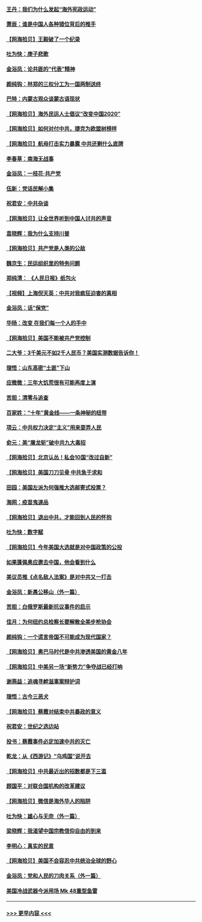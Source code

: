#### [王丹：我们为什么发起“海外宪政运动”](../pages/nsc993/n12380286.md?t=09050351) 
#### [萧辰：谁是中国人各种错位背后的推手](../pages/nsc993/n12379800.md?t=09050351) 
#### [【网海拾贝】王毅破了一个纪录](../pages/nsc993/n12379251.md?t=09050351) 
#### [吐为快：庚子悲歌](../pages/nsc993/n12378821.md?t=09050351) 
#### [金浴凤：论共匪的“代表”精神](../pages/nsc993/n12377546.md?t=09050351) 
#### [颜纯钩：林郑的三权分工为一国两制送终](../pages/nsc993/n12377306.md?t=09050351) 
#### [巴特：内蒙古观众谈蒙古语现状](../pages/nsc993/n12376923.md?t=09050351) 
#### [【网海拾贝】海外民运人士倡议“改变中国2020”](../pages/nsc993/n12376682.md?t=09050351) 
#### [【网海拾贝】如何对付中共，捷克为欧盟树榜样](../pages/nsc993/n12374209.md?t=09050351) 
#### [【网海拾贝】航母打击实力暴露 中共还剩什么底牌](../pages/nsc993/n12371825.md?t=09050351) 
#### [李春草：南海无战事](../pages/nsc993/n12371159.md?t=09050351) 
#### [金浴凤：一枝花·共产党](../pages/nsc993/n12368757.md?t=09050351) 
#### [伍新：党话民解小集](../pages/nsc993/n12366907.md?t=09050351) 
#### [祝君安：中共杂谈](../pages/nsc993/n12366076.md?t=09050351) 
#### [【网海拾贝】让全世界听到中国人讨共的声音](../pages/nsc993/n12365569.md?t=09050351) 
#### [袁晓辉：我为什么支持川普](../pages/nsc993/n12362670.md?t=09050351) 
#### [【网海拾贝】共产党是人类的公敌](../pages/nsc993/n12363182.md?t=09050351) 
#### [魏京生：民运组织里的特务问题](../pages/nsc993/n12363010.md?t=09050351) 
#### [郑纯清： 《人民日报》纸包火](../pages/nsc993/n12362706.md?t=09050351) 
#### [【视频】上海倪天英：中共对我疯狂迫害的真相](../pages/nsc993/n12356341.md?t=09050351) 
#### [金浴凤：话“保党”](../pages/nsc993/n12361867.md?t=09050351) 
#### [华旸：改变 在我们每一个人的手中](../pages/nsc993/n12361774.md?t=09050351) 
#### [【网海拾贝】美国不能被共产党控制](../pages/nsc993/n12360271.md?t=09050351) 
#### [二大爷：3千美元不如2千人民币？美国实测数据告诉你！](../pages/nsc993/n12358563.md?t=09050351) 
#### [理悟：山东高密“土匪”下山](../pages/nsc993/n12358535.md?t=09050351) 
#### [应微微：三年大饥荒很有可能再度上演](../pages/nsc993/n12358523.md?t=09050351) 
#### [苦胆：清零与追查](../pages/nsc993/n12358501.md?t=09050351) 
#### [百家姓：“十年”黄金线——一条神秘的纽带](../pages/nsc993/n12358319.md?t=09050351) 
#### [项云：中共权力决定“主义”用来耍弄人民](../pages/nsc993/n12358172.md?t=09050351) 
#### [俞元：美“屠龙斩”破中共九大毒招](../pages/nsc993/n12357822.md?t=09050351) 
#### [【网海拾贝】北京认怂！私会10国“改过自新”](../pages/nsc993/n12357784.md?t=09050351) 
#### [【网海拾贝】美国刀刀见骨 中共急于求和](../pages/nsc993/n12355511.md?t=09050351) 
#### [田园：美国左派为何强推大选邮寄式投票？](../pages/nsc993/n12352963.md?t=09050351) 
#### [海网：疫苗鬼速品](../pages/nsc993/n12354438.md?t=09050351) 
#### [【网海拾贝】退出中共，才能回到人民的怀抱](../pages/nsc993/n12352634.md?t=09050351) 
#### [吐为快：数字赋](../pages/nsc993/n12352317.md?t=09050351) 
#### [【网海拾贝】今年美国大选就是对中国政策的公投](../pages/nsc993/n12350973.md?t=09050351) 
#### [如果蓬佩奥应邀去中国，他会看到什么](../pages/nsc993/n12350945.md?t=09050351) 
#### [美议员推《点名敌人法案》是对中共又一打击](../pages/nsc993/n12350765.md?t=09050351) 
#### [金浴凤：新愚公移山（外一篇）](../pages/nsc993/n12350253.md?t=09050351) 
#### [苦胆：白俄罗斯最新抗议事件的启示](../pages/nsc993/n12349989.md?t=09050351) 
#### [佳月：为何纽约总检察长要解散全美步枪协会](../pages/nsc993/n12349939.md?t=09050351) 
#### [颜纯钩：一个谎言帝国不可能成为现代国家？](../pages/nsc993/n12349898.md?t=09050351) 
#### [【网海拾贝】奥巴马时代是中共渗透美国的黄金八年](../pages/nsc993/n12349284.md?t=09050351) 
#### [【网海拾贝】中美另一场“新势力”争夺战已经打响](../pages/nsc993/n12346998.md?t=09050351) 
#### [谢燕益：追魂寻衅滋事案辩护词](../pages/nsc993/n12346892.md?t=09050351) 
#### [理悟：古今三恶犬](../pages/nsc993/n12345190.md?t=09050351) 
#### [【网海拾贝】蔡霞对结束中共暴政的意义](../pages/nsc993/n12344263.md?t=09050351) 
#### [祝君安：世纪之选边站](../pages/nsc993/n12342382.md?t=09050351) 
#### [投书：蔡霞事件必定加速中共的灭亡](../pages/nsc993/n12341881.md?t=09050351) 
#### [乾龙：从《西游记》“乌鸡国”说开去](../pages/nsc993/n12341690.md?t=09050351) 
#### [【网海拾贝】中共最近出的招数都是下三滥](../pages/nsc993/n12341593.md?t=09050351) 
#### [顾国平：对联合国机构的改革建议](../pages/nsc993/n12339928.md?t=09050351) 
#### [【网海拾贝】微信是海外华人的陷阱](../pages/nsc993/n12338868.md?t=09050351) 
#### [吐为快：雄心与无奈（外一篇）](../pages/nsc993/n12338132.md?t=09050351) 
#### [梁晓辉：我渴望中国宗教信仰自由的到来](../pages/nsc993/n12336657.md?t=09050351) 
#### [李明心：真实的民意](../pages/nsc993/n12336089.md?t=09050351) 
#### [【网海拾贝】美国不会容忍中共统治全球的野心](../pages/nsc993/n12336063.md?t=09050351) 
#### [金浴凤：党和人民的刀肉关系（外一篇）](../pages/nsc993/n12335834.md?t=09050351) 
#### [美国冷战武器今派用场 Mk 48重型鱼雷](../pages/nsc993/n12335354.md?t=09050351) 

----
#### [ >>> 更早内容 <<< ](../indexes/nsc993-earlier.md)
